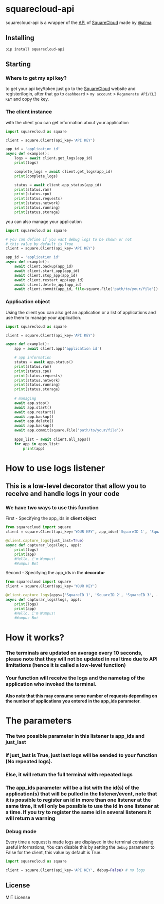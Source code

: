 [SquareCloud]: https://squarecloud.app
[API]: https://docs.squarecloud.app/api/introducao
[@alma]: https://github.com/Robert-Nogueira


# squarecloud-api
squarecloud-api is a wrapper of the [API] of [SquareCloud] made by [@alma]

## Installing
````
pip install squarecloud-api
````

## Starting
### Where to get my api key?
to get your api key/token just go to the [SquareCloud] website and register/login, after that go to `dashboard` > `my account` > `Regenerate API/CLI KEY` and copy the key.

### The client instance
with the client you can get information about your application
````python
import squarecloud as square

client = square.Client(api_key='API KEY')

app_id = 'application id'
async def example():
    logs = await client.get_logs(app_id)
    print(logs)

    complete_logs = await client.get_logs(app_id)
    print(complete_logs)

    status = await client.app_status(app_id)
    print(status.ram)
    print(status.cpu)
    print(status.requests)
    print(status.network)
    print(status.running)
    print(status.storage)

````
you can also manage your application
````python
import squarecloud as square

# you can define if you want debug logs to be shown or not
# this value by default is True
client = square.Client(api_key='API KEY')

app_id = 'application id'
async def example():
    await client.backup(app_id)
    await client.start_app(app_id)
    await client.stop_app(app_id)
    await client.restart_app(app_id)
    await client.delete_app(app_id)
    await client.commit(app_id, file=square.File('path/to/your/file'))

````
### Application object
Using the client you can also get an application or a list of applications and use them to manage your application.
````python
import squarecloud as square

client = square.Client(api_key='API KEY')

async def example():
    app = await client.app('application id')

    # app information
    status = await app.status()
    print(status.ram)
    print(status.cpu)
    print(status.requests)
    print(status.network)
    print(status.running)
    print(status.storage)
    
    # managing
    await app.stop()
    await app.start()
    await app.restart()
    await app.backup()
    await app.delete()
    await app.backup()
    await app.commit(square.File('path/to/your/file'))
    
    apps_list = await client.all_apps()
    for app in apps_list:
        print(app)
````

<h1>How to use logs listener</h1>
<h2>This is a low-level decorator that allow you to receive and handle logs in your code</h2>
<h3>We have two ways to use this function</h3>

First - Specifying the app_ids in **client object**
````py
from squarecloud import square
client = square.Client(api_key='YOUR KEY', app_ids=['SquareID 1', 'SquareID 2', 'SquareID 3', ...])

@client.capture_logs(just_last=True)
async def capturar_logs(logs, app):
    print(logs)
    print(app)
    #Hello, i'm Wumpus!
    #Wumpus Bot
````

Second - Specifying the app_ids in the **decorator**
````py
from squarecloud import square
client = square.Client(api_key='YOUR KEY')

@client.capture_logs(apps=['SquareID 1', 'SquareID 2', 'SquareID 3', ...], just_last=True)
async def capturar_logs(logs, app):
    print(logs)
    print(app)
    #Hello, i'm Wumpus!
    #Wumpus Bot
````

<h1>How it works?</h1>
<h3>The terminals are updated on average every 10 seconds, please note that they will not be updated in real time due to API limitations (hence it is called a low-level function)</h3>
<h3>Your function will receive the logs and the nametag of the application who invoked the terminal.</h3>
<h4>
Also note that this may consume some number of requests depending on the number of applications you entered in the app_ids parameter.</h4>

<h1>The parameters</h1>
<h3>The two possible parameter in this listener is <b>app_ids</b> and <b>just_last</b></h3>
<h3>If <b>just_last</b> is <b>True</b>, just last logs will be sended to your function (No repeated logs).</h3>
<h3>Else, it will return the full terminal with repeated logs</h3>
<h3>The <b>app_ids</b> parameter will be a list with the id(s) of the application(s) that will be pulled in the listener/event, note that it is possible to register an id in more than one listener at the same time, it will only be possible to use the id in one listener at a time. If you try to register the same id in several listeners it will return a warning</h3>



### Debug mode
Every time a request is made logs are displayed in the terminal containing useful informations, You can disable this by setting the `debug` parameter to False for the client, this value by default is True.
````py
import squarecloud as square

client = square.Client(api_key='API KEY', debug=False) # no logs
````

## License
MIT License
